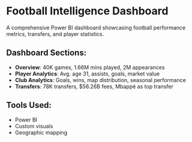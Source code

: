 # Football Intelligence Dashboard

A comprehensive Power BI dashboard showcasing football performance metrics, transfers, and player statistics.

## Dashboard Sections:
- **Overview**: 40K games, 1.66M mins played, 2M appearances
- **Player Analytics**: Avg. age 31, assists, goals, market value
- **Club Analytics**: Goals, wins, map distribution, seasonal performance
- **Transfers**: 78K transfers, $56.26B fees, Mbappé as top transfer

## Tools Used:
- Power BI
- Custom visuals
- Geographic mapping